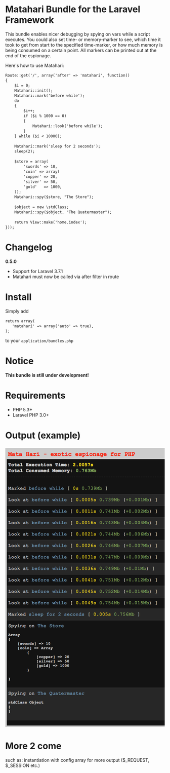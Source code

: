Matahari Bundle for the Laravel Framework
=======================================

This bundle enables nicer debugging by spying on vars while a script executes. You could also set time- or memory-marker to see, which time it took to get from start to the specified time-marker, or how much memory is being consumed on a certain point. All markers can be printed out at the end of the espionage.

Here's how to use Matahari:

    Route::get('/', array('after' => 'matahari', function()
    {
        $i = 0;
        Matahari::init();
        Matahari::mark('before while');
        do
        {
            $i++;
            if ($i % 1000 == 0)
            {
                Matahari::look('before while');
            }
        } while ($i < 10000);

        Matahari::mark('sleep for 2 seconds'); 
        sleep(2);

        $store = array(
            'swords' => 10,
            'coin' => array(
            'copper' => 20,
            'silver' => 50,
            'gold'   => 1000,
        ));
        Matahari::spy($store, "The Store");

        $object = new \stdClass;
        Matahari::spy($object, "The Quatermaster");

        return View::make('home.index');
    }));


Changelog
=========
**0.5.0**

- Support for Laravel 3.7.1
- Matahari must now be called via after filter in route


Install
=======
Simply add
    
    return array(
       'matahari' => array('auto' => true),
    );

to your `application/bundles.php`


Notice
=======
**This bundle is still under development!**


Requirements
=============
- PHP 5.3+
- Laravel PHP 3.0+


Output (example)
=================
![Matahari Screenshot](https://github.com/mooseware/matahari/raw/develop/screenshots/screenshot.png)


More 2 come
=======
such as: instantiation with config array for more output ($_REQUEST, $_SESSION etc.)